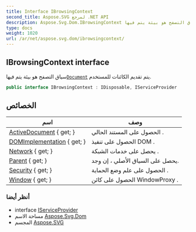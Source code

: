 ```yaml
---
title: Interface IBrowsingContext
second_title: Aspose.SVG لمرجع .NET API
description: Aspose.Svg.Dom.IBrowsingContext واجهه المستخدم. سياق التصفح هو بيئة يتم فيهاDocument يتم تقديم الكائنات للمستخدم.
type: docs
weight: 1020
url: /ar/net/aspose.svg.dom/ibrowsingcontext/
---
```

## IBrowsingContext interface

سياق التصفح هو بيئة يتم فيها[`Document`](../document/) يتم تقديم الكائنات للمستخدم.

```csharp
public interface IBrowsingContext : IDisposable, IServiceProvider
```

## الخصائص

| اسم | وصف |
| --- | --- |
| [ActiveDocument](../../aspose.svg.dom/ibrowsingcontext/activedocument/) { get; } | الحصول على المستند الحالي . |
| [DOMImplementation](../../aspose.svg.dom/ibrowsingcontext/domimplementation/) { get; } | الحصول على تنفيذ DOM . |
| [Network](../../aspose.svg.dom/ibrowsingcontext/network/) { get; } | يحصل على خدمات الشبكة . |
| [Parent](../../aspose.svg.dom/ibrowsingcontext/parent/) { get; } | يحصل على السياق الأصلي ، إن وجد. |
| [Security](../../aspose.svg.dom/ibrowsingcontext/security/) { get; } | الحصول على علم وضع الحماية . |
| [Window](../../aspose.svg.dom/ibrowsingcontext/window/) { get; } | الحصول على كائن WindowProxy . |

### أنظر أيضا

* interface [IServiceProvider](../../aspose.svg.services/iserviceprovider/)
* مساحة الاسم [Aspose.Svg.Dom](../../aspose.svg.dom/)
* المجسم [Aspose.SVG](../../)


